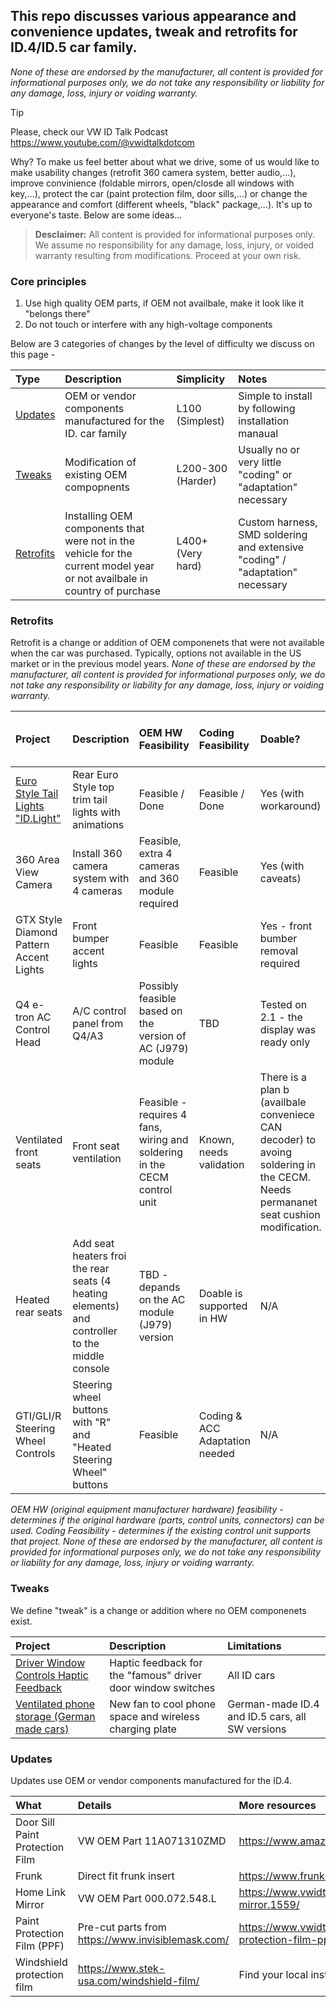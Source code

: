 ## This repo discusses various appearance and convenience updates, tweak and retrofits for ID.4/ID.5 car family. 

_None of these are endorsed by the manufacturer, all content is provided for informational purposes only, we do not take any responsibility or liability for any damage, loss, injury or voiding warranty._

> [!TIP]
> Please, check our VW ID Talk Podcast https://www.youtube.com/@vwidtalkdotcom

Why? To make us feel better about what we drive, some of us would like to make usability changes (retrofit 360 camera system, better audio,...), improve convinience (foldable mirrors, open/closde all windows with key,...), protect the car (paint protection film, door sills,...) or change the appearance and comfort (different wheels, "black" package,...). It's up to everyone's taste. Below are some ideas...

> **Desclaimer:** All content is provided for informational purposes only. We assume no responsibility for any damage, loss, injury, or voided warranty resulting from modifications. Proceed at your own risk.

### Core principles

1.	Use high quality OEM parts, if OEM not availbale, make it look like it "belongs there"
2.	Do not touch or interfere with any high-voltage components

Below are 3 categories of changes by the level of difficulty we discuss on this page - 

| Type | Description | Simplicity | Notes |
| :--- | :--- | :--- | :---  | 
| [Updates](#Updates) | OEM or vendor components manufactured for the ID. car family | L100 (Simplest) | Simple to install by following installation manaual |
| [Tweaks](#Tweaks) | Modification of existing OEM compopnents | L200-300 (Harder) | Usually no or very little "coding" or "adaptation" necessary|
| [Retrofits](#Retrofits) | Installing OEM components that were not in the vehicle for the current model year or not availbale in country of purchase | L400+ (Very hard) | Custom harness, SMD soldering and extensive "coding" / "adaptation" necessary|

### Retrofits
Retrofit is a change or addition of OEM componenets that were not available when the car was purchased. Typically, options not available in the US market or in the previous model years. 
_None of these are endorsed by the manufacturer, all content is provided for informational purposes only, we do not take any responsibility or liability for any damage, loss, injury or voiding warranty._

| Project | Description | OEM HW Feasibility | Coding Feasibility | Doable? | Works in ID.Software version and MY? | WVIDTalk Forum links |
| :------------- | :------------- | :------------- | :---  | :--- | :--- | :---
| [Euro Style Tail Lights "ID.Light"](</Retrofits/Euro%20Style%20Tail%20Lights.md>) | Rear Euro Style top trim tail lights with animations | Feasible / Done | Feasible / Done | Yes (with workaround) | 2.1, 3.1 | [VWIDTalk Discussion](<https://www.vwidtalk.com/posts/119787/>) |
| 360 Area View Camera | Install 360 camera system with 4 cameras | Feasible, extra 4 cameras and 360 module required | Feasible | Yes (with caveats) | POC tested with 3.2 | [VWIDTalk Discussion](<https://www.vwidtalk.com/posts/275796/>) |
| GTX Style Diamond Pattern Accent Lights | Front bumper accent lights | Feasible | Feasible | Yes - front bumber removal required | N/A |  [VWIDTalk Discussion](<https://www.vwidtalk.com/posts/152339/>) |
| Q4 e-tron AC Control Head | A/C control panel from Q4/A3 | Possibly feasible based on the version of AC (J979) module | TBD | Tested on 2.1 - the display was ready only | TDB |  [VWIDTalk Discussion](<https://www.vwidtalk.com/posts/112946/>) |
| Ventilated front seats | Front seat ventilation | Feasible - requires 4 fans, wiring and soldering in the CECM control unit | Known, needs validation | There is a plan b (availbale conveniece CAN decoder) to avoing soldering in the CECM. Needs permananet seat cushion modification. | Validated in 3.2. |  [VWIDTalk Discussion](<https://www.vwidtalk.com/posts/292287/>) |
| Heated rear seats | Add seat heaters froi the rear seats (4 heating elements) and controller to the middle console | TBD - depands on the AC module (J979) version | Doable is supported in HW | N/A | |  [VWIDTalk Discussion](<https://www.vwidtalk.com/posts/279775/>) |
| GTI/GLI/R Steering Wheel Controls | Steering wheel buttons with "R" and "Heated Steering Wheel" buttons | Feasible | Coding & ACC Adaptation needed | N/A | N/A |  [VWIDTalk Discussion](<https://www.vwidtalk.com/posts/112011/>) |

   _OEM HW (original equipment manufacturer hardware) feasibility - determines if the original hardware (parts, control units, connectors) can be used. Coding Feasibility - determines if the existing control unit supports that project._
_None of these are endorsed by the manufacturer, all content is provided for informational purposes only, we do not take any responsibility or liability for any damage, loss, injury or voiding warranty._

### Tweaks
We define "tweak" is a change or addition where no OEM componenets exist. 

| Project | Description | Limitations
| :------------- | :------------- | :------------- 
| [Driver Window Controls Haptic Feedback](</Tweaks/Driver%20Window%20Controls%20Haptic%20Feedback.md>) | Haptic feedback for the "famous" driver door window switches | All ID cars
| [Ventilated phone storage (German made cars)](</Tweaks/Ventilated%20Phone%20Storage.md>) | New fan to cool phone space and wireless charging plate | German-made ID.4 and ID.5 cars, all SW versions

### Updates
Updates use OEM or vendor components manufactured for the ID.4. 

| What | Details | More resources
| :------------- | :------------- | :------------- 
| Door Sill Paint Protection Film | VW OEM Part 11A071310ZMD | https://www.amazon.de/-/en/gp/product/B08NWF3H6P 
| Frunk | Direct fit frunk insert | https://www.frunk.at/produkt/set-vw-id-4-id-5-frunk/
| Home Link Mirror | VW OEM Part 000.072.548.L | https://www.vwidtalk.com/threads/homelink-mirror.1559/
| Paint Protection Film (PPF) | Pre-cut parts from https://www.invisiblemask.com/  | https://www.vwidtalk.com/threads/3m-paint-protection-film-ppf-installed.4493/#post-69585
| Windshield protection film | https://www.stek-usa.com/windshield-film/ |  Find your local installer
